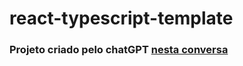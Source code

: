 # react-typescript-template

### Projeto criado pelo chatGPT [nesta conversa](https://chat.openai.com/share/d7ef08f5-4c10-49a7-9506-75bf1dae3e8a)
